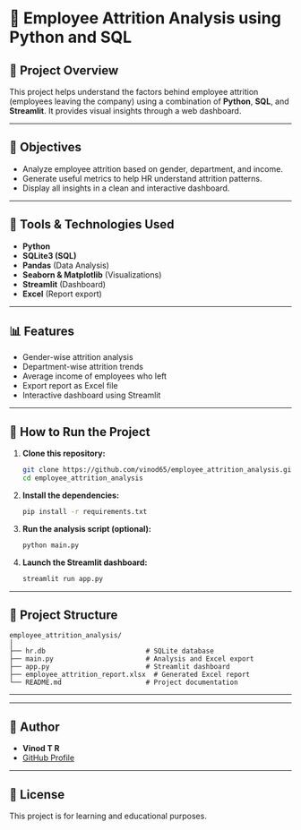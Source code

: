 # 💼 Employee Attrition Analysis using Python and SQL

## 📌 Project Overview

This project helps understand the factors behind employee attrition (employees leaving the company) using a combination of **Python**, **SQL**, and **Streamlit**. It provides visual insights through a web dashboard.

---

## 🎯 Objectives

- Analyze employee attrition based on gender, department, and income.
- Generate useful metrics to help HR understand attrition patterns.
- Display all insights in a clean and interactive dashboard.

---

## 🧰 Tools & Technologies Used

- **Python**
- **SQLite3 (SQL)**
- **Pandas** (Data Analysis)
- **Seaborn & Matplotlib** (Visualizations)
- **Streamlit** (Dashboard)
- **Excel** (Report export)

---

## 📊 Features

- Gender-wise attrition analysis
- Department-wise attrition trends
- Average income of employees who left
- Export report as Excel file
- Interactive dashboard using Streamlit

---

## 🚀 How to Run the Project

1. **Clone this repository:**
   ```bash
   git clone https://github.com/vinod65/employee_attrition_analysis.git
   cd employee_attrition_analysis
   ```

2. **Install the dependencies:**
   ```bash
   pip install -r requirements.txt
   ```

3. **Run the analysis script (optional):**
   ```bash
   python main.py
   ```

4. **Launch the Streamlit dashboard:**
   ```bash
   streamlit run app.py
   ```

---

## 📁 Project Structure

```
employee_attrition_analysis/
│
├── hr.db                         # SQLite database
├── main.py                       # Analysis and Excel export
├── app.py                        # Streamlit dashboard
├── employee_attrition_report.xlsx  # Generated Excel report
└── README.md                     # Project documentation
```

---


---

## 📌 Author

- **Vinod T R**
- [GitHub Profile](https://github.com/vinod65)

---

## 📃 License

This project is for learning and educational purposes.
